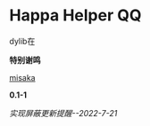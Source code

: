 # Happa Helper  QQ

dylib在

**特别谢鸣**

[misaka](https://github.com/601189785)

**0.1-1**

*实现屏蔽更新提醒--2022-7-21*
